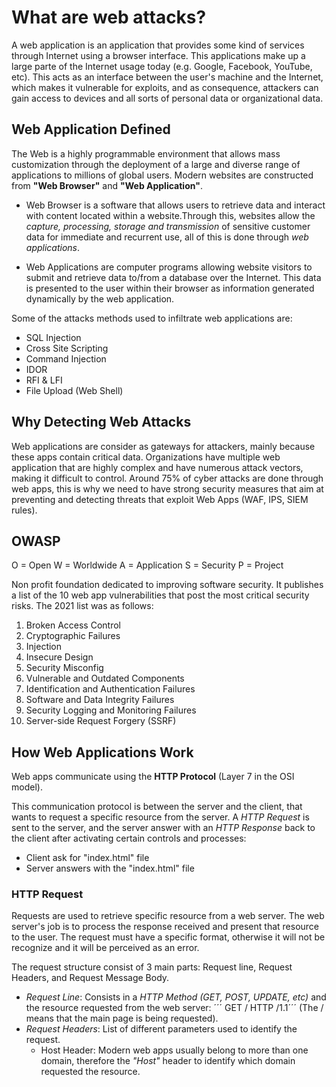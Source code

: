 # What are web attacks?

A web application is an application that provides some kind of services through Internet using a browser interface. This applications make up a large parte of the Internet usage today (e.g. Google, Facebook, YouTube, etc). This acts as an interface between the user's machine and the Internet, which makes it vulnerable for exploits, and as consequence, attackers can gain access to devices and all sorts of personal data or organizational data.

## Web Application Defined
The Web is a highly programmable environment that allows mass customization through the deployment of a large and diverse range of applications to millions of global users. Modern websites are constructed from **"Web Browser"** and **"Web Application"**.

- Web Browser is a software that allows users to retrieve data and interact with content located within a website.Through this, websites allow the *capture, processing, storage and transmission* of sensitive customer data for immediate and recurrent use, all of this is done through *web applications*.

- Web Applications are computer programs allowing website visitors to submit and retrieve data to/from a database over the Internet. This data is presented to the user within their browser as information generated dynamically by the web application. 


Some of the attacks methods used to infiltrate web applications are:
- SQL Injection
- Cross Site Scripting
- Command Injection
- IDOR
- RFI & LFI
- File Upload (Web Shell)

## Why Detecting Web Attacks 
Web applications are consider as gateways for attackers, mainly because these apps contain critical data. Organizations have multiple web application that are highly complex and have numerous attack vectors, making it difficult to control. Around 75% of cyber attacks are done through web apps, this is why we need to have strong security measures that aim at preventing and detecting threats that exploit Web Apps (WAF, IPS, SIEM rules).

## OWASP
O = Open
W = Worldwide
A = Application
S = Security
P = Project

Non profit foundation dedicated to improving software security. It publishes a list of the 10 web app vulnerabilities that post the most critical security risks. The 2021 list was as follows:

1. Broken Access Control
2. Cryptographic Failures
3. Injection
4. Insecure Design
5. Security Misconfig
6. Vulnerable and Outdated Components
7. Identification and Authentication Failures
8. Software and Data Integrity Failures
9. Security Logging and Monitoring Failures
10. Server-side Request Forgery (SSRF)

## How Web Applications Work
Web apps communicate using the **HTTP Protocol** (Layer 7 in the OSI model).

This communication protocol is between the server and the client, that wants to request a specific resource from the server. A _HTTP Request_ is sent to the server, and the server answer with an _HTTP Response_ back to the client after activating certain controls and processes:

- Client ask for "index.html" file
- Server answers with the "index.html" file

### HTTP Request
Requests are used to retrieve specific resource from a web server. The web server's job is to process the response received and present that resource to the user. The request must have a specific format, otherwise it will not be recognize and it will be perceived as an error.

The request structure consist of 3 main parts: Request line, Request Headers, and Request Message Body. 

- *Request Line*: Consists in a *HTTP Method (GET, POST, UPDATE, etc)* and the resource requested from the web server: ´´´ GET / HTTP /1.1´´´ (The / means that the main page is being requested).
- *Request Headers*: List of different parameters used to identify the request. 
	- Host Header: Modern web apps usually belong to more than one domain, therefore the *"Host"* header to identify which domain requested the resource.
